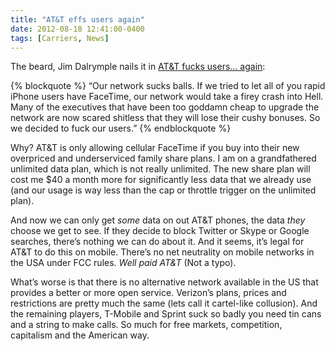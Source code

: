 ```yaml
---
title: "AT&T effs users again"
date: 2012-08-18 12:41:00-0400
tags: [Carriers, News]
---
```


The beard, Jim Dalrymple nails it in [AT&T fucks users… again](http://www.loopinsight.com/2012/08/18/att-fucks-users-again/):

{% blockquote %}
“Our network sucks balls. If we tried to let all of you rapid iPhone users have FaceTime, our network would take a firey crash into Hell. Many of the executives that have been too goddamn cheap to upgrade the network are now scared shitless that they will lose their cushy bonuses. So we decided to fuck our users.”
{% endblockquote %}

Why? AT&T is only allowing cellular FaceTime if you buy into their new overpriced and underserviced family share plans. I am on a grandfathered unlimited data plan, which is not really unlimited. The new share plan will cost me $40 a month more for significantly less data that we already use (and our usage is way less than the cap or throttle trigger on the unlimited plan).

And now we can only get *some* data on out AT&T phones, the data *they* choose we get to see. If they decide to block Twitter or Skype or Google searches, there’s nothing we can do about it. And it seems, it’s legal for AT&T to do this on mobile. There’s no net neutrality on mobile networks in the USA under FCC rules. *Well paid AT&T* (Not a typo).

What’s worse is that there is no alternative network available in the US that provides a better or more open service. Verizon’s plans, prices and restrictions are pretty much the same (lets call it cartel-like collusion). And the remaining players, T-Mobile and Sprint suck so badly you need tin cans and a string to make calls. So much for free markets, competition, capitalism and the American way.
